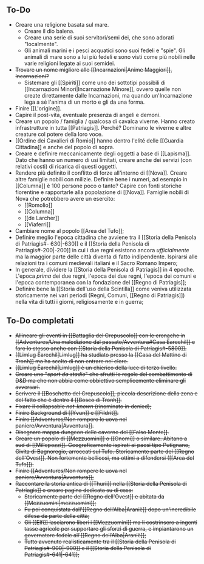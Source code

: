 ## To-Do
- Creare una religione basata sul mare. 
	- Creare il dio balena.
	- Creare una serie di suoi servitori/semi dei, che sono adorati "localmente".
	- Gli animali marini e i pesci acquatici sono suoi fedeli e "spie". Gli animali di mare sono a lui più fedeli e sono visti come più nobili nelle varie religioni legate ai suoi semidei.
- ~~Trovare un nome migliore alle [[Incarnazioni|Anime Maggiori]], Incarnazioni?~~ 
	- Sistemare gli [[Spiriti]] come uno dei sottotipi  possibili di [[Incarnazioni Minori|Incarnazione Minore]], ovvero quelle non create direttamente dalle Incarnazioni, ma quando un'Incarnazione lega a sé l'anima di un morto e gli da una forma. 
- Finire [[L'origine]].
- Capire il post-vita, eventuale presenza di angeli e demoni.
- Creare un popolo / famiglia / qualcosa di cavalca viverne. Hanno creato infrastrutture in tutta [[Patriagis]]. Perché? Dominano le viverne e altre creature col potere della loro voce. 
- [[Ordine dei Cavalieri di Romio]] hanno dentro l'elité delle [[Guardia Cittadina]] e anche del popolo di sopra.
- Creare e definire meccanicamente degli oggetti a base di [[Lapisma]]. Dato che hanno un numero di usi limitati, creare anche dei servizi (con relativi costi) di ricarica di questi oggetti. 
- Rendere più definito il conflitto di forze all'interno di [[Nova]]. Creare altre famiglie nobili con milizie. Definire bene i numeri, ad esempio in [[Columna]] è 100 persone poco o tanto? Capire con fonti storiche fiorentine e rapportarle alla popolazione di [[Nova]]. Famiglie nobili di Nova che potrebbero avere un esercito: 
	- [[Romolio]]
	- [[Columna]]
	- [[de Larcher]]
	- [[Viaferri]]
- Cambiare nome al popolo [[Area del Tufo]]; 
- Definire meglio l'epoca cittadina che avviene tra il [[Storia della Penisola di Patriagis#- 630|-630]] e il [[Storia della Penisola di Patriagis#-200|-200]] in cui i due regni esistono ancora *ufficialmente* ma la maggior parte delle città diventa di fatto indipendente. Ispirarsi alle relazioni tra i comuni medievali italiani e il Sacro Romano Impero; 
- In generale, dividere la [[Storia della Penisola di Patriagis]] in 4 epoche. L'epoca *prima* dei due regni, l'epoca dei due regni, l'epoca dei comuni e l'epoca contemporanea con la fondazione del [[Regno di Patriagis]]; 
- Definire bene la [[Storia dell'uso della Scintilla]] come veniva utilizzata storicamente nei vari periodi (Regni, Comuni, [[Regno di Patriagis]]) nella vita di tutti i giorni, religiosamente e in guerra; 


## To-Do completati
- ~~Allineare gli eventi in [[Battaglia del Crepuscolo]] con le cronache in [[Adventures/Una maledizione dal passato/Avventura#Casa Ëarechil]] e fare lo stesso anche con [[Storia della Penisola di Patriagis#-5800]].~~ 
- ~~[[Limlug Ëarechil|Limlug]] ha studiato presso la [[Casa del Mattino di Tronh]] ma ha scelto di non entrare nel clero.~~
- ~~[[Limlug Ëarechil|Limlug]] è un chierico della luce di terzo livello.~~
- ~~Creare uno "*sport da stadio*" che sfrutti le regole del combattimento di D&D ma che non abbia come obbiettivo semplicemente eliminare gli avversari.~~ 
- ~~Scrivere il [[Boschetto del Crepuscolo]], piccola descrizione della zona e del fatto che è dentro il [[Bosco di Tronh]].~~ 
- ~~Fixare il collapsable *not-known* (rinominato in denied);~~
- ~~Finire Background di [[Yvun]] e [[Fildrit]].~~
- ~~Finire [[Adventures/Non rompere le uova nel paniere/Avventura|Avventura]].~~
- ~~Disegnare mappa dungeon delle caverne del [[Falso Monte]].~~ 
- ~~Creare un popolo di [[Mezzuomini]] o [[Gnomi]] o similare. Abitano a sud di [[Millepozzi]]. Geograficamente ispirati ai paesi tipo Putignano, Civita di Bagnoregio, arroccati sul Tufo. Storicamente parte del [[Regno dell'Ovest]]. Non fortemente bellicosi, ma ottimi a difendersi ([[Area del Tufo]]).~~
- ~~Finire [[Adventures/Non rompere le uova nel paniere/Avventura|Avventura]];~~
-  ~~Raccontare la storia antica di [[Thurii]] nella [[Storia della Penisola di Patriagis]] e creare pagina dedicata su di essa:~~ 
	- ~~Storicamente parte del [[Regno dell'Ovest]] e abitata da [[Mezzuomini|mezzuomini]];~~
	- ~~Fu poi conquistata dall'[[Regno dell’Alba|Aranië]] dopo un'incredibile difesa da parte della città;~~ 
	- ~~Gli [[Elfi]] lasciarono liberi i [[Mezzuomini]] ma li costrinsero a ingenti tasse agricole per supportare gli sforzi di guerra, e impiantarono un governatore fedele all'[[Regno dell’Alba|Aranië]];~~
	- ~~Tutto avvenuto realisticamente tra il [[Storia della Penisola di Patriagis#-900|-900]] e il [[Storia della Penisola di Patriagis#-641|-641]];~~

